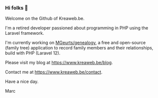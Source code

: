 ### Hi folks 👋

Welcome on the Github of Kreaweb.be.

I'm a retired developer passioned about programming in PHP using the Laravel framework.

I'm currently working on <a href="https://github.com/MGeurts/genealogy" target="_blank">MGeurts/genealogy</a>, a free and open-source (family tree) application to record family members and their relationships, build with PHP (Laravel 12).

Please visit my blog at <a href="https://www.kreaweb.be/blog" target="_blank">https://www.kreaweb.be/blog</a>.

Contact me at <a href="https://www.kreaweb.be/contact/" target="_blank">https://www.kreaweb.be/contact</a>.

Have a nice day.

Marc

<!--
**MGeurts/MGeurts** is a ✨ _special_ ✨ repository because its `README.md` (this file) appears on your GitHub profile.

Here are some ideas to get you started:

- 🔭 I’m currently working on ...
- 🌱 I’m currently learning ...
- 👯 I’m looking to collaborate on ...
- 🤔 I’m looking for help with ...
- 💬 Ask me about ...
- 📫 How to reach me: ...
- 😄 Pronouns: ...
- ⚡ Fun fact: ...
-->
